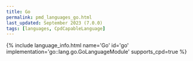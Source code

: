 ```yaml
---
title: Go
permalink: pmd_languages_go.html
last_updated: September 2023 (7.0.0)
tags: [languages, CpdCapableLanguage]
---
```


{% include language_info.html name='Go' id='go' implementation='go::lang.go.GoLanguageModule' supports_cpd=true %}
